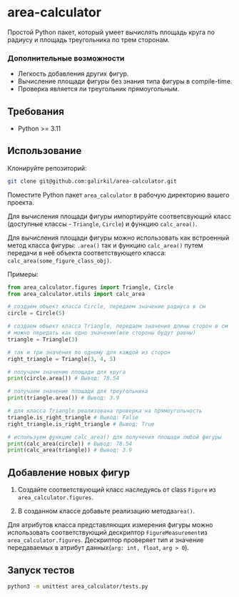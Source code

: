 # area-calculator

Простой Python пакет, который умеет вычислять площадь круга по радиусу и
площадь треугольника по трем сторонам.

### Дополнительные возможности

- Легкость добавления других фигур.
- Вычисление площади фигуры без знания типа фигуры в compile-time.
- Проверка является ли треугольник прямоугольным.

## Требования
- Python >= 3.11

## Использование

Клонируйте репозиторий:

```bash
git clone git@github.com:galirkil/area-calculator.git
```

Поместите Python пакет `area_calculator` в рабочую директорию вашего проекта.

Для вычисления площади фигуры импортируйте соответсвующий класс
(доступные классы - `Triangle`, `Circle`) и функцию `calc_area()`.

Для вычисления площади фигуры можно использовать как встроенный метод
класса фигуры: `.area()` так и функцию `calc_area()` путем передачи в неё объекта
соответствующего класса: `calc_area(some_figure_class_obj)`.

Примеры:

```python
from area_calculator.figures import Triangle, Circle
from area_calculator.utils import calc_area

# создаем объект класса Circle, передаем значение радиуса в см
circle = Circle(5)

# создаем объект класса Triangle, передаем значение длины сторон в см
# можно передать как одно значение(все стороны будут равны) 
triangle = Triangle(3)

# так и три значения по одному для каждой из сторон
right_triangle = Triangle(3, 4, 5)

# получаем значение площади для круга
print(circle.area()) # Вывод: 78.54

# получаем значение площади для треугольника
print(triangle.area()) # Вывод: 3.9

# для класса Triangle реализована проверка на прямоугольность
triangle.is_right_triangle # Вывод: False
right_triangle.is_right_triangle # Вывод: True

# используем функцию calc_area() для получения площади любой фигуры
print(calc_area(circle)) # Вывод: 78.54
print(calc_area(triangle)) # Вывод: 3.9
```

## Добавление новых фигур

1. Создайте соответствующий класс наследуясь от class `Figure`
из `area_calculator.figures`. 

2. В созданном классе добавьте реализацию метода`area()`.

Для атрибутов класса представляющих измерения фигуры можно использовать
соответствующий дескриптор `FigureMeasurement`из `area_calculator.figures`.
Дескриптор проверяет тип и значение передаваемых в атрибут
данных(`arg: int, float`, `arg > 0`).

## Запуск тестов

```bash
python3 -m unittest area_calculator/tests.py
```